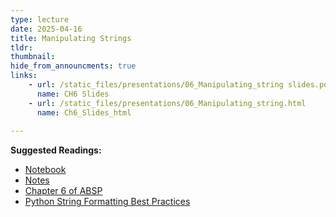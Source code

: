 ```yaml
---
type: lecture
date: 2025-04-16
title: Manipulating Strings
tldr: 
thumbnail: 
hide_from_announcments: true
links: 
    - url: /static_files/presentations/06_Manipulating_string slides.pdf
      name: CH6 Slides 
    - url: /static_files/presentations/06_Manipulating_string.html
      name: Ch6_Slides_html
      
---
```

**Suggested Readings:**
- [Notebook](https://github.com/phonchi/nsysu-math106A/blob/master/static_files/presentations/06_Manipulating_string.ipynb)
- [Notes](https://hackmd.io/@phonchi/programming-ch6)
- [Chapter 6 of ABSP](https://automatetheboringstuff.com/2e/chapter6/)
- [Python String Formatting Best Practices](https://realpython.com/python-string-formatting/#toc)
